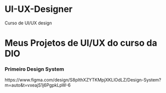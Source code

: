 # UI-UX-Designer
Curso de UI/UX design

<h1 align:"center">Meus Projetos de UI/UX do curso da DIO</h1>
<h3>Primeiro Design System</h3> https://www.figma.com/design/S8pIthXZYTKMpjXKLlOdLZ/Design-System?m=auto&t=vxeajS1j6PgpkLpW-6
